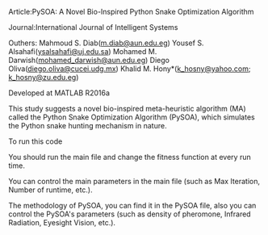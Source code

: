 Article:PySOA: A Novel Bio-Inspired Python Snake Optimization Algorithm

Journal:International Journal of Intelligent Systems

Outhers: 
Mahmoud S. Diab(m.diab@aun.edu.eg)
Yousef S. Alsahafi(ysalsahafi@uj.edu.sa)
Mohamed M. Darwish(mohamed_darwish@aun.edu.eg)
Diego Oliva(diego.oliva@cucei.udg.mx)
Khalid M. Hony*(k_hosny@yahoo.com; k_hosny@zu.edu.eg) 

Developed at MATLAB R2016a

 This study suggests a novel bio-inspired meta-heuristic algorithm (MA) called the Python Snake Optimization Algorithm (PySOA), which simulates the Python snake hunting mechanism in nature. 
 
 To run this code
 
You should run the main file and change the fitness function at every run time.

 You can control the main parameters in the main file (such as Max Iteration, Number of runtime, etc.).
 
 The methodology of PySOA, you can find it in the PySOA file, also you can control the PySOA's parameters (such as density of pheromone, Infrared Radiation, Eyesight Vision, etc.).
